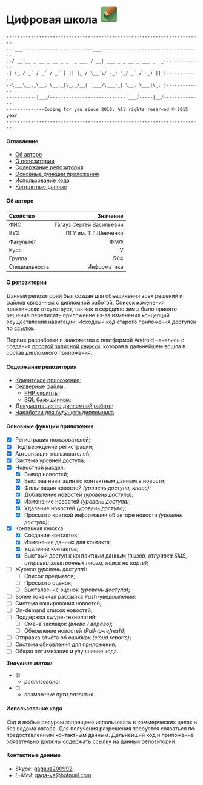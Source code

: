 # Цифровая школа ![App Logo](app/src/main/res/drawable-mdpi/ic_launcher.png)
```
------------------------------------------------------------------------
---___--------------------------___-------------------------------------
--/ __|__ _ __ _ __ _ _  _ ___ / __| ___ _ _ __ _ ___ _  _--------------
-| (_ / _` / _` / _` | || |_ / \__ \/ -_) '_/ _` / -_) || |-------------
--\___\__,_\__, \__,_|\_,_/__| |___/\___|_| \__, \___|\_, |-------------
-----------|___/----------------------------|___/-----|__/--------------
--------------Coding for you since 2010. All rights reserved © 2015 year
------------------------------------------------------------------------
```

#### Оглавление
* [Об авторе](#Об-авторе)
* [О репозитории](#О-репозитории)
* [Содержание репозитория](#Содержание-репозитория)
* [Основные функции приложения](#Основные-функции-приложения)
* [Использование кода](#Использование-кода)
* [Контактные данные](#Контактные-данные)

#### Об авторе
Свойство | Значение
:------------ | -------------:
ФИО | Гагауз Сергей Васильевич
ВУЗ | ПГУ им. Т.Г.Шевченко
Факультет | ФМФ
Курс | V
Группа | 504
Специальность | Информатика

#### О репозитории
Данный репозиторий был создан для объединения всех решений и файлов связанных с дипломной работой.
Список изменения практически отсутствует, так как в середине зимы было принято решение переписать приложение из-за изменения концепций осуществления навигации.
Исходный код старого приложения доступен по [ссылке](https://github.com/Gagauz2010/DiplomProject-OLD-).

Первые разработки и знакомство с платформой Android начались с создания [простой записной книжки](https://github.com/Gagauz2010/ContactManager), которая в дальнейшем вошла в состав дипломного приложения.

#### Содержание репозитория
* [Клиентское приложение](https://github.com/Gagauz2010/DigitalSchool);
* [Серверные файлы](https://github.com/Gagauz2010/DigitalSchool/tree/master/server_files):
  * [PHP скрипты](https://github.com/Gagauz2010/DigitalSchool/tree/master/server_files/php);
  * [SQL базы данных](https://github.com/Gagauz2010/DigitalSchool/tree/master/server_files/sql);
* [Документация по дипломной работе](https://github.com/Gagauz2010/DigitalSchool/tree/master/docs);
* [Наработки для будущего дипломника](https://github.com/Gagauz2010/DigitalSchool/tree/master/unused).

#### Основные функции приложения
- [x] Регистрация пользователей;
- [x] Подтверждение регистрации;
- [x] Авторизация пользователей;
- [x] Система уровней доступа;
- [x] Новостной раздел:
  - [x] Вывод новостей;
  - [x] Быстраа навигация по контактным данным в новости;
  - [x] Фильтрация новостей _(уровень доступа, класс)_;
  - [x] Добавление новостей _(уровень доступа)_;
  - [x] Изменение новостей _(уровень доступа)_;
  - [x] Удаление новостей _(уровень доступа)_;
  - [x] Просмотр краткой информации об авторе новости _(уровень доступа)_;
- [x] Контакная книжка:
  - [x] Создание контактов;
  - [x] Изменение данных для контакта;
  - [x] Удаление контактов;
  - [x] Быстрый доступ к контактным данным _(вызов, отправка SMS, отправка электронных писем, поиск на карте)_;
- [ ] Журнал _(уровень доступа)_:
  - [ ] Список предметов;
  - [ ] Просмотр оценок;
  - [ ] Высталвение оценок _(уровень доступа)_;
- [ ] Более точечная рассылка Push-уведомлений;
- [ ] Система кэширования новостей;
- [ ] On-demand список новостей;
- [ ] Поддержка swype-технологий:
  - [ ] Смена закладок _(влево / вправо)_;
  - [ ] Обновление новостей _(Pull-to-refresh)_;
- [ ] Отправка отчёта об ошибках _(cloud reports)_;
- [ ] Система обновления для приложения;
- [ ] Общая оптимизация и улучшение кода.
  
__*Значение меток:*__
- [x] - _реализовано_;
- [ ] - _возможные пути развития_.

#### Использование кода
Код и любые ресурсы запрещено использовать в коммерческих целях и без ведома автора. Для получения разрешения требуется связаться по предоставленным контактным данным.
Дальнейший код и приложение обязательно должны содержать ссылку на данный репозиторий.

#### Контактные данные
- *Skype*: [gagauz200992](skype:gagauz200992?add);
- *E-Mail*: gaga-ya@hotmail.com.

